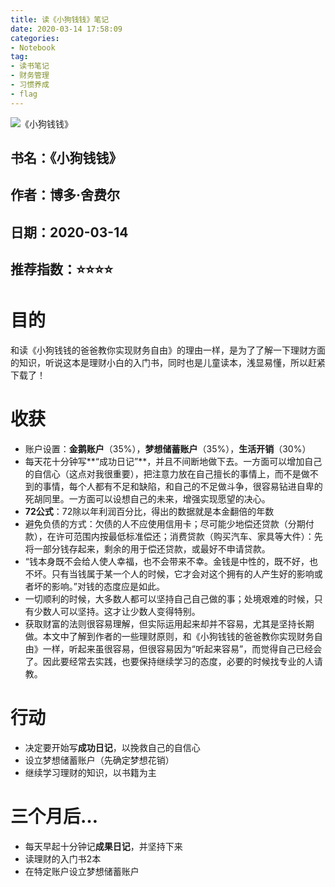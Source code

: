 ```yaml
---
title: 读《小狗钱钱》笔记
date: 2020-03-14 17:58:09
categories:
- Notebook
tag:
- 读书笔记
- 财务管理
- 习惯养成
- flag
--- 
```


![《小狗钱钱》](https://tva1.sinaimg.cn/large/00831rSTgy1gctkvadx0gj3078091wet.jpg "《小狗钱钱》")

## 书名：《小狗钱钱》
## 作者：博多·舍费尔
## 日期：2020-03-14
## 推荐指数：⭐️⭐️⭐️⭐️

# 目的
和读《小狗钱钱的爸爸教你实现财务自由》的理由一样，是为了了解一下理财方面的知识，听说这本是理财小白的入门书，同时也是儿童读本，浅显易懂，所以赶紧下载了！

# 收获
- 账户设置：**金鹅账户**（35%），**梦想储蓄账户**（35%），**生活开销**（30%）
- 每天花十分钟写**“成功日记”**，并且不间断地做下去。一方面可以增加自己的自信心（这点对我很重要），把注意力放在自己擅长的事情上，而不是做不到的事情，每个人都有不足和缺陷，和自己的不足做斗争，很容易钻进自卑的死胡同里。一方面可以设想自己的未来，增强实现愿望的决心。
- **72公式**：72除以年利润百分比，得出的数据就是本金翻倍的年数
- 避免负债的方式：欠债的人不应使用信用卡；尽可能少地偿还贷款（分期付款），在许可范围内按最低标准偿还；消费贷款（购买汽车、家具等大件）：先将一部分钱存起来，剩余的用于偿还贷款，或最好不申请贷款。
- “钱本身既不会给人使人幸福，也不会带来不幸。金钱是中性的，既不好，也不坏。只有当钱属于某一个人的时候，它才会对这个拥有的人产生好的影响或者坏的影响。”对钱的态度应是如此。
- 一切顺利的时候，大多数人都可以坚持自己自己做的事；处境艰难的时候，只有少数人可以坚持。这才让少数人变得特别。
- 获取财富的法则很容易理解，但实际运用起来却并不容易，尤其是坚持长期做。本文中了解到作者的一些理财原则，和《小狗钱钱的爸爸教你实现财务自由》一样，听起来虽很容易，但很容易因为“听起来容易”，而觉得自己已经会了。因此要经常去实践，也要保持继续学习的态度，必要的时候找专业的人请教。

# 行动
- 决定要开始写**成功日记**，以挽救自己的自信心
- 设立梦想储蓄账户（先确定梦想花销）
- 继续学习理财的知识，以书籍为主

# 三个月后…
- 每天早起十分钟记**成果日记**，并坚持下来
- 读理财的入门书2本
- 在特定账户设立梦想储蓄账户

